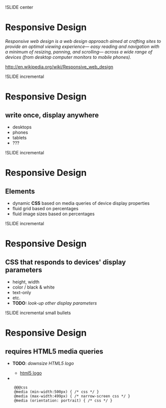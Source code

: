 !SLIDE center

# Responsive Design

*Responsive web design is a web design approach aimed at crafting sites to
provide an optimal viewing experience— easy reading and navigation with a
minimum of resizing, panning, and scrolling— across a wide range of devices
(from desktop computer monitors to mobile phones).*

<http://en.wikipedia.org/wiki/Responsive_web_design>

!SLIDE incremental
# Responsive Design

## write once, display anywhere

- desktops
- phones
- tablets
- ???

!SLIDE incremental
# Responsive Design

## Elements

- dynamic **CSS** based on media queries of device display properties
- fluid grid based on percentages
- fluid image sizes based on percentages

!SLIDE incremental
# Responsive Design

## CSS that responds to devices' display parameters

- height, width
- color / black & white
- text-only
- etc.
- **TODO:** *look-up other display parameters*

!SLIDE incremental small bullets
# Responsive Design

## requires HTML5 media queries

- **TODO**: *downsize HTML5 logo*

  - [html5 logo](500px-HTML5-logo.svg.png)

- 

        @@@css
        @media (min-width:500px) { /* css */ }
        @media (max-width:499px) { /* narrow-screen css */ }
        @media (orientation: portrait) { /* css */ }

